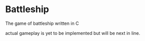 # Battleship
The game of battleship written in C

actual gameplay is yet to be implemented but will be next in line.
